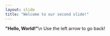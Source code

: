 ```yaml
---
layout: slide
title: "Welcome to our second slide!"
---
```

**"Hello, World!"**\n
Use the left arrow to go back!
